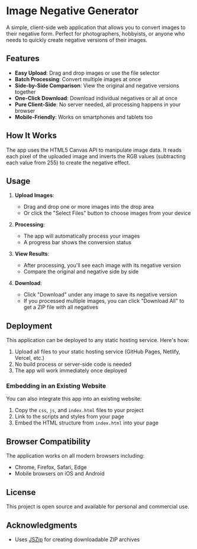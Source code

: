 # Image Negative Generator

A simple, client-side web application that allows you to convert images to their negative form. Perfect for photographers, hobbyists, or anyone who needs to quickly create negative versions of their images.

## Features

- **Easy Upload**: Drag and drop images or use the file selector
- **Batch Processing**: Convert multiple images at once
- **Side-by-Side Comparison**: View the original and negative versions together
- **One-Click Download**: Download individual negatives or all at once
- **Pure Client-Side**: No server needed, all processing happens in your browser
- **Mobile-Friendly**: Works on smartphones and tablets too

## How It Works

The app uses the HTML5 Canvas API to manipulate image data. It reads each pixel of the uploaded image and inverts the RGB values (subtracting each value from 255) to create the negative effect.

## Usage

1. **Upload Images**:
   - Drag and drop one or more images into the drop area
   - Or click the "Select Files" button to choose images from your device

2. **Processing**:
   - The app will automatically process your images
   - A progress bar shows the conversion status

3. **View Results**:
   - After processing, you'll see each image with its negative version
   - Compare the original and negative side by side

4. **Download**:
   - Click "Download" under any image to save its negative version
   - If you processed multiple images, you can click "Download All" to get a ZIP file with all negatives

## Deployment

This application can be deployed to any static hosting service. Here's how:

1. Upload all files to your static hosting service (GitHub Pages, Netlify, Vercel, etc.)
2. No build process or server-side code is needed
3. The app will work immediately once deployed

### Embedding in an Existing Website

You can also integrate this app into an existing website:

1. Copy the `css`, `js`, and `index.html` files to your project
2. Link to the scripts and styles from your page
3. Embed the HTML structure from `index.html` into your page

## Browser Compatibility

The application works on all modern browsers including:
- Chrome, Firefox, Safari, Edge
- Mobile browsers on iOS and Android

## License

This project is open source and available for personal and commercial use.

## Acknowledgments

- Uses [JSZip](https://stuk.github.io/jszip/) for creating downloadable ZIP archives
